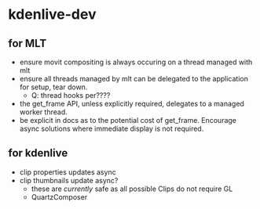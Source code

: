 # kdenlive-dev

## for MLT

- ensure movit compositing is always occuring on a thread managed with mlt
- ensure all threads managed by mlt can be delegated to the application for setup, tear down.
  - Q: thread hooks per????
- the get_frame API, unless explicitly required, delegates to a managed worker thread.
- be explicit in docs as to the potential cost of get_frame. Encourage async solutions where immediate
display is not required.

## for kdenlive

- clip properties updates async
- clip thumbnails update async?
  - these are *currently* safe as all possible Clips do not require GL
  - QuartzComposer
